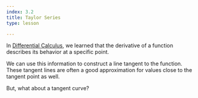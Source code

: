 ```yaml
---
index: 3.2
title: Taylor Series
type: lesson

---
```


In [Differential Calculus](/learn/calculus/differential), we learned that the derivative of a function describes its behavior at a specific point.

We can use this information to construct a line tangent to the function. These tangent lines are often a good approximation for values close to the tangent point as well.

But, what about a tangent curve?

<!--stackedit_data:
eyJoaXN0b3J5IjpbMjM3NDk0NDQ3LC0xMTc5NjQ5NzM3LC0yNz
I3ODQ4OTQsMTE3ODg1ODIxLC05OTU2OTI5NzMsLTExNzQxMDA2
MzVdfQ==
-->